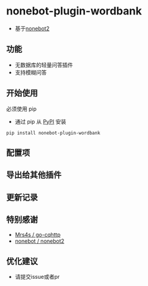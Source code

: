 # nonebot-plugin-wordbank

- 基于[nonebot2](https://github.com/nonebot/nonebot2)

## 功能

- 无数据库的轻量问答插件
- 支持模糊问答

## 开始使用

必须使用 pip

- 通过 pip 从 [PyPI](https://pypi.org/project/nonebot_plugin_wordbank/) 安装

``` {.sourceCode .bash}
pip install nonebot-plugin-wordbank
```

## 配置项

## 导出给其他插件

## 更新记录

## 特别感谢

- [Mrs4s / go-cqhttp](https://github.com/Mrs4s/go-cqhttp)
- [nonebot / nonebot2](https://github.com/nonebot/nonebot2)

## 优化建议
- 请提交issue或者pr
